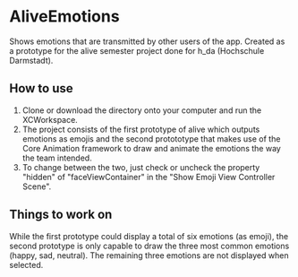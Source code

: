 # AliveEmotions
Shows emotions that are transmitted by other users of the app.
Created as a prototype for the alive semester project done for h_da (Hochschule Darmstadt).

## How to use
1. Clone or download the directory onto your computer and run the XCWorkspace.
2. The project consists of the first prototype of alive which outputs emotions as emojis and the second protototype that makes use of the Core Animation framework to draw and animate the emotions the way the team intended.
3. To change between the two, just check or uncheck the property "hidden" of "faceViewContainer" in the "Show Emoji View Controller Scene".

## Things to work on
While the first prototype could display a total of six emotions (as emoji), the second prototype is only capable to draw the three most common emotions (happy, sad, neutral). The remaining three emotions are not displayed when selected.
